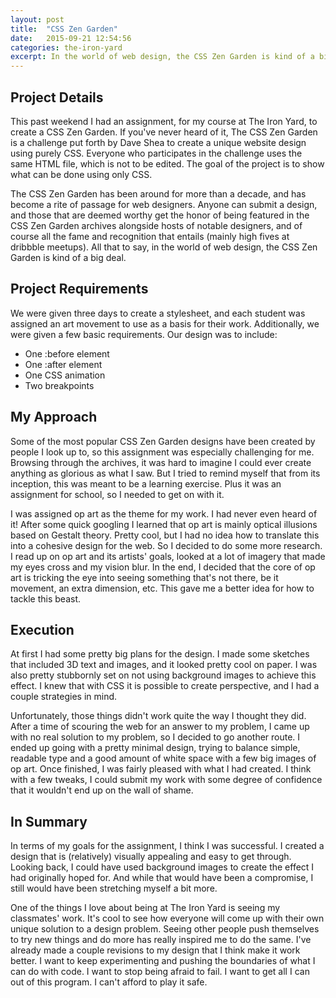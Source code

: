 ```yaml
---
layout: post
title:  "CSS Zen Garden"
date:   2015-09-21 12:54:56
categories: the-iron-yard
excerpt: In the world of web design, the CSS Zen Garden is kind of a big deal.
---
```


## Project Details
This past weekend I had an assignment, for my course at The Iron Yard, to create a CSS Zen Garden. If you've never heard of it, The CSS Zen Garden is a challenge put forth by Dave Shea to create a unique website design using purely CSS. Everyone who participates in the challenge uses the same HTML file, which is not to be edited. The goal of the project is to show what can be done using only CSS.

The CSS Zen Garden has been around for more than a decade, and has become a rite of passage for web designers. Anyone can submit a design, and those that are deemed worthy get the honor of being featured in the CSS Zen Garden archives alongside hosts of notable designers, and of course all the fame and recognition that entails (mainly high fives at dribbble meetups). All that to say, in the world of web design, the CSS Zen Garden is kind of a big deal.

## Project Requirements
We were given three days to create a stylesheet, and each student was assigned an art movement to use as a basis for their work. Additionally, we were given a few basic requirements. Our design was to include:

- One :before element
- One :after element
- One CSS animation
- Two breakpoints

## My Approach
Some of the most popular CSS Zen Garden designs have been created by people I look up to, so this assignment was especially challenging for me. Browsing through the archives, it was hard to imagine I could ever create anything as glorious as what I saw. But I tried to remind myself that from its inception, this was meant to be a learning exercise. Plus it was an assignment for school, so I needed to get on with it.

I was assigned op art as the theme for my work. I had never even heard of it! After some quick googling I learned that op art is mainly optical illusions based on Gestalt theory. Pretty cool, but I had no idea how to translate this into a cohesive design for the web. So I decided to do some more research. I read up on op art and its artists' goals, looked at a lot of imagery that made my eyes cross and my vision blur. In the end, I decided that the core of op art is tricking the eye into seeing something that's not there, be it movement, an extra dimension, etc. This gave me a better idea for how to tackle this beast.

## Execution
At first I had some pretty big plans for the design. I made some sketches that included 3D text and images, and it looked pretty cool on paper. I was also pretty stubbornly set on not using background images to achieve this effect. I knew that with CSS it is possible to create perspective, and I had a couple strategies in mind.

Unfortunately, those things didn't work quite the way I thought they did. After a time of scouring the web for an answer to my problem, I came up with no real solution to my problem, so I decided to go another route. I ended up going with a pretty minimal design, trying to balance simple, readable type and a good amount of white space with a few big images of op art. Once finished, I was fairly pleased with what I had created. I think with a few tweaks, I could submit my work with some degree of confidence that it wouldn't end up on the wall of shame.

## In Summary
In terms of my goals for the assignment, I think I was successful. I created a design that is (relatively) visually appealing and easy to get through. Looking back, I could have used background images to create the effect I had originally hoped for. And while that would have been a compromise, I still would have been stretching myself a bit more.

One of the things I love about being at The Iron Yard is seeing my classmates' work. It's cool to see how everyone will come up with their own unique solution to a design problem. Seeing other people push themselves to try new things and do more has really inspired me to do the same. I've already made a couple revisions to my design that I think make it work better. I want to keep experimenting and pushing the boundaries of what I can do with code. I want to stop being afraid to fail. I want to get all I can out of this program. I can't afford to play it safe.